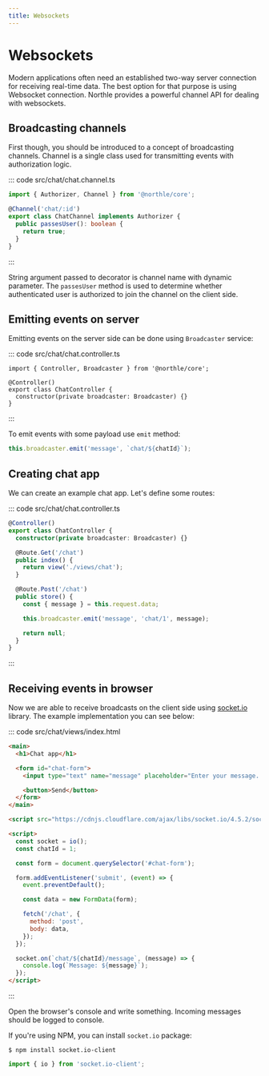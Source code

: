 ```yaml
---
title: Websockets
---
```


# Websockets

Modern applications often need an established two-way server connection for receiving real-time data. The best option for that purpose is using Websocket connection. Northle provides a powerful channel API for dealing with websockets.

## Broadcasting channels

First though, you should be introduced to a concept of broadcasting channels. Channel is a single class used for transmitting events with authorization logic.

::: code src/chat/chat.channel.ts
```ts
import { Authorizer, Channel } from '@northle/core';

@Channel('chat/:id')
export class ChatChannel implements Authorizer {
  public passesUser(): boolean {
    return true;
  }
}
```
:::

String argument passed to decorator is channel name with dynamic parameter. The `passesUser` method is used to determine whether authenticated user is authorized to join the channel on the client side.

## Emitting events on server

Emitting events on the server side can be done using `Broadcaster` service:

::: code src/chat/chat.controller.ts
```ts{1,5}
import { Controller, Broadcaster } from '@northle/core';

@Controller()
export class ChatController {
  constructor(private broadcaster: Broadcaster) {}
}
```
:::

To emit events with some payload use `emit` method:

```ts
this.broadcaster.emit('message', `chat/${chatId}`);
```

## Creating chat app

We can create an example chat app. Let's define some routes:

::: code src/chat/chat.controller.ts
```ts
@Controller()
export class ChatController {
  constructor(private broadcaster: Broadcaster) {}

  @Route.Get('/chat')
  public index() {
    return view('./views/chat');
  }

  @Route.Post('/chat')
  public store() {
    const { message } = this.request.data;

    this.broadcaster.emit('message', 'chat/1', message);

    return null;
  }
}
```
:::

## Receiving events in browser

Now we are able to receive broadcasts on the client side using [socket.io](https://socket.io) library. The example implementation you can see below:

::: code src/chat/views/index.html
```html
<main>
  <h1>Chat app</h1>

  <form id="chat-form">
    <input type="text" name="message" placeholder="Enter your message...">

    <button>Send</button>
  </form>
</main>

<script src="https://cdnjs.cloudflare.com/ajax/libs/socket.io/4.5.2/socket.io.min.js"></script>

<script>
  const socket = io();
  const chatId = 1;

  const form = document.querySelector('#chat-form');

  form.addEventListener('submit', (event) => {
    event.preventDefault();

    const data = new FormData(form);

    fetch('/chat', {
      method: 'post',
      body: data,
    });
  });

  socket.on(`chat/${chatId}/message`, (message) => {
    console.log(`Message: ${message}`);
  });
</script>
```
:::

Open the browser's console and write something. Incoming messages should be logged to console.

If you're using NPM, you can install `socket.io` package:

```shell
$ npm install socket.io-client
```

```ts
import { io } from 'socket.io-client';
```
